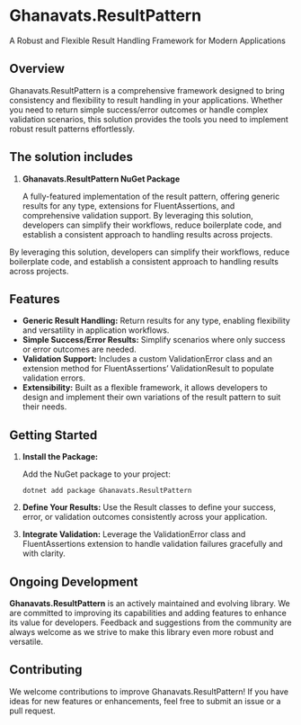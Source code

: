 # Ghanavats.ResultPattern
A Robust and Flexible Result Handling Framework for Modern Applications

## Overview
Ghanavats.ResultPattern is a comprehensive framework designed to bring consistency 
and flexibility to result handling in your applications. 
Whether you need to return simple success/error outcomes or handle complex validation scenarios, 
this solution provides the tools you need to implement robust result patterns effortlessly.

## The solution includes

1. **Ghanavats.ResultPattern NuGet Package**

    A fully-featured implementation of the result pattern, offering generic results for any type, extensions for FluentAssertions, and comprehensive validation support.
By leveraging this solution, developers can simplify their workflows, reduce boilerplate code, and establish a consistent approach to handling results across projects.

By leveraging this solution, developers can simplify their workflows, 
reduce boilerplate code, and establish a consistent approach to handling results across projects.

## Features
* **Generic Result Handling:** Return results for any type, enabling flexibility and versatility in application workflows.
* **Simple Success/Error Results:** Simplify scenarios where only success or error outcomes are needed.
* **Validation Support:** Includes a custom ValidationError class and an extension method for FluentAssertions’ ValidationResult to populate validation errors.
* **Extensibility:** Built as a flexible framework, it allows developers to design and implement their own variations of the result pattern to suit their needs.

## Getting Started
1. **Install the Package:**

   Add the NuGet package to your project:
    ```
   dotnet add package Ghanavats.ResultPattern
    ```

2. **Define Your Results:**
   Use the Result classes to define your success, error, or validation outcomes consistently across your application.

3. **Integrate Validation:**
   Leverage the ValidationError class and FluentAssertions extension 
to handle validation failures gracefully and with clarity.

## Ongoing Development
**Ghanavats.ResultPattern** is an actively maintained and evolving library. 
We are committed to improving its capabilities and adding features to enhance its value for developers. 
Feedback and suggestions from the community are always welcome as we strive 
to make this library even more robust and versatile.

## Contributing
We welcome contributions to improve Ghanavats.ResultPattern! 
If you have ideas for new features or enhancements, feel free to submit an issue or a pull request.
